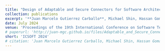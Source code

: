 ```yaml
---
title: "Design of Adaptable and Secure Connectors for Software Architectures"
collection: publications
excerpt: '**Juan Marcelo Gutierrez Carballo**, Michael Shin, Hassan Gomaa'
date: July 2024
venue: 'Proceedings of the 19th International Conference on Software Technologies'
# paperurl: 'http://juan-mgc.github.io/files/Adaptable_and_Secure_Connectors_for_Software_Architectures.pdf'
short: 'ICSOFT 2024'
# citation: 'Juan Marcelo Gutierrez Carballo, Michael Shin, Hassan Gomaa'
---
```

